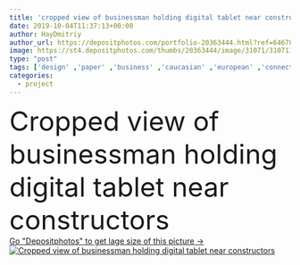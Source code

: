 ```yaml
---
title: 'cropped view of businessman holding digital tablet near constructors '
date: 2019-10-04T11:37:13+00:00
author: HayDmitriy
author_url: https://depositphotos.com/portfolio-20363444.html?ref=64678756
image: https://st4.depositphotos.com/thumbs/20363444/image/31071/310711242/api_thumb_450.jpg?forcejpeg=true
type: "post"
tags: ['design' ,'paper' ,'business' ,'caucasian' ,'european' ,'connection' ,'Men' ,'architecture' ,'hold' ,'communication' ,'wireless' ,'development' ,'work' ,'businessman' ,'indoors' ,'project' ,'profession' ,'plan' ,'architectural' ,'uniform' ,'handsome' ,'mature' ,'technical' ,'gadget' ,'helmets' ,'blueprint' ,'use' ,'builders' ,'checkered' ,'plaid' ,'partial' ,'bearded' ,'Cropped' ,'constructors' ,'Architects' ,'professional occupation' ,'brick wall' ,'selective focus' ,'formal wear' ,'middle aged' ,'construction site' ,'three people' ,'Digital Tablet' ,'digital device' ]
categories: 
  - project
---
```

<div aling="center">
            <font size="60"> Cropped view of businessman holding digital tablet near constructors</font>   
</div>
<div>
    <a href='https://st4.depositphotos.com/thumbs/20363444/image/31071/310711242/api_thumb_450.jpg?forcejpeg=true?ref=64678756' target=_blank > Go "Depositphotos" to get lage size of this picture ->
        <img href='https://st4.depositphotos.com/thumbs/20363444/image/31071/310711242/api_thumb_450.jpg?forcejpeg=true?ref=64678756' src='https://st4.depositphotos.com/20363444/31071/i/950/depositphotos_310711242-stock-photo-cropped-view-businessman-holding-digital.jpg?forcejpeg=true' alt='Cropped view of businessman holding digital tablet near constructors' >
    </a>
</div>
